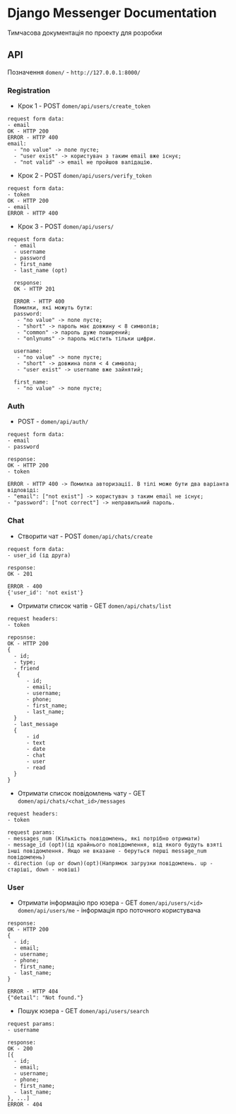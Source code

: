# Django Messenger Documentation
Тимчасова документація по проекту для розробки
## API
Позначення `domen/` - `http://127.0.0.1:8000/`</br>

### Registration
* Крок 1 - POST `domen/api/users/create_token`
```
request form data:
- email
OK - HTTP 200
ERROR - HTTP 400
email:
  - "no value" -> поле пусте;
  - "user exist" -> користувач з таким email вже існує;
  - "not valid" -> email не пройшов валідацію.
```
* Крок 2 - POST `domen/api/users/verify_token`
```
request form data:
- token
OK - HTTP 200
- email
ERROR - HTTP 400
```
* Крок 3 - POST `domen/api/users/`
```
request form data:
  - email
  - username
  - password
  - first_name
  - last_name (opt)
  
  response: 
  OK - HTTP 201
  
  ERROR - HTTP 400
  Помилки, які можуть бути:
  password:
   - "no value" -> поле пусте;
   - "short" -> пароль має довжину < 8 символів;
   - "common" -> пароль дуже поширений;
   - "onlynums" -> пароль містить тільки цифри.
 
  username:
   - "no value" -> поле пусте;
   - "short" -> довжина поля < 4 символа;
   - "user exist" -> username вже зайнятий;
  
  first_name:
   - "no value" -> поле пусте;
```
### Auth
* POST - `domen/api/auth/`
```
request form data:
- email
- password

response:
OK - HTTP 200
- token
  
ERROR - HTTP 400 -> Помилка авторизації. В тілі може бути два варіанта відповіді:
- "email": ["not exist"] -> користувач з таким email не існує;
- "password": ["not correct"] -> неправильний пароль.
```

### Chat
* Створити чат - POST `domen/api/chats/create`
```
request form data:
- user_id (ід друга)

response:
OK - 201

ERROR - 400
{'user_id': 'not exist'}
```
* Отримати список чатів - GET `domen/api/chats/list`
```
request headers:
- token

reposnse:
OK - HTTP 200
{
  - id;
  - type;
  - friend
   {
      - id;
      - email;
      - username;
      - phone;
      - first_name;
      - last_name;
  }
  - last_message
  {
      - id
      - text
      - date
      - chat
      - user
      - read
  }
}
```
* Отримати список повідомлень чату - GET `domen/api/chats/<chat_id>/messages`
```
request headers:
- token

request params:
- messages_num (Кількість повідомлень, які потрібно отримати)
- message_id (opt)(ід крайнього повідомлення, від якого будуть взяті інші повідомлення. Якщо не вказане - беруться перші message_num повідомлень)
- direction (up or down)(opt)(Напрямок загрузки повідомлень. up - cтаріші, down - новіші)
```
### User
* Отримати інформацію про юзера - GET `domen/api/users/<id>` `domen/api/users/me` - інформація про поточного користувача
```
response:
OK - HTTP 200
{
  - id;
  - email;
  - username;
  - phone;
  - first_name;
  - last_name;
}

ERROR - HTTP 404
{"detail": "Not found."}
```
* Пошук юзера - GET `domen/api/users/search`
```
request params:
- username

response:
OK - 200
[{
  - id;
  - email;
  - username;
  - phone;
  - first_name;
  - last_name;
}, ...]
ERROR - 404
```
